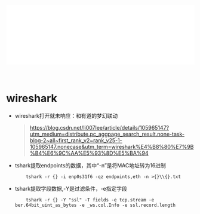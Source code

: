 <div id="navifation" class='headbar'>
    <iframe id='head' align="center" width="100%" height="160" src="others_show.html"  frameborder="no" border="0" marginwidth="0" marginheight="px" scrolling="no" ></iframe>
</div>
<style>
    .headbar{text-align:center}
    .iframe{margin:0 auto;}
</style>
<script>
    var oDiv = document.getElementById('head');
    oDiv.style.position = 'fixed'; oDiv.style.top = '0px'; oDiv.style.left = '0px';
    document.title="others/wireshark";
</script>
<br><br>

<!-- ___________________________________________ -->
<!-- ___________________________________________ -->

# wireshark

* wireshark打开就未响应：和有道的梦幻联动
    > <https://blog.csdn.net/li007lee/article/details/105965147?utm_medium=distribute.pc_aggpage_search_result.none-task-blog-2~all~first_rank_v2~rank_v25-1-105965147.nonecase&utm_term=wireshark%E4%B8%80%E7%9B%B4%E6%9C%AA%E5%93%8D%E5%BA%94>

* tshark提取endpoints的数据，其中“-n”是将MAC地址转为16进制
    ```
        tshark -r {} -i enp0s31f6 -qz endpoints,eth -n >{}\\{}.txt
    ```

* tshark提取字段数据,-Y是过滤条件，-e指定字段
    ```
        tshark -r {} -Y "ssl" -T fields -e tcp.stream -e ber.64bit_uint_as_bytes -e _ws.col.Info -e ssl.record.length
    ```
